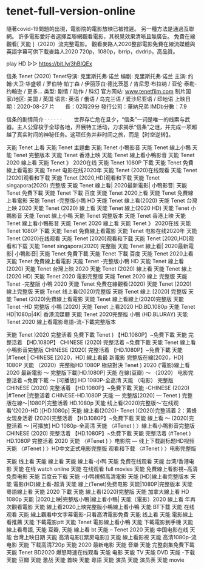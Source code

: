 # tenet-full-version-online

隨著covid-19問題的出現，電影院的電影放映已被推遲。 另一種方法是通過互聯網。 許多電影愛好者選擇互聯網觀看電影，其視覺效果清晰且無廣告。
免費在線觀看[ 天能 ]（2020）流完整電影。 觀看麥路人2020整部電影免費在線流媒體與英語字幕可供下載麥路人2020 720p，1080p，brrip，dvdrip，高品質。

play HD ▷▷ https://bit.ly/3hBIQEx

信条 Tenet (2020)
Tenet导演: 克里斯托弗·诺兰
编剧: 克里斯托弗·诺兰
主演: 约翰·大卫·华盛顿 / 罗伯特·帕丁森 / 伊丽莎白·德比茨基 / 肯尼思·布拉纳 / 亚伦·泰勒-约翰逊 / 更多...
类型: 剧情 / 动作 / 科幻
官方网站: www.tenetfilm.com
制片国家/地区: 美国 / 英国
语言: 英语 / 俄语 / 乌克兰语 / 爱沙尼亚语 / 印地语
上映日期：2020-08-27
片　　長：02時29分
發行公司：華納兄弟
IMDb分數：7.9

信条的剧情简介 · · · · · ·
　　世界存亡危在旦夕，“信条”一词是唯一的线索与武器。主人公穿梭于全球各地，开展特工活动，力求揭示“信条”之谜，并完成一项超越了真实时间的神秘任务。这项任务并非时间之旅，而是【时空逆转】。


天能 Tenet 上看
天能 Tenet 主題曲
天能 Tenet 小鴨影音
天能 Tenet 線上小鴨
天能 Tenet 完整版本
天能 Tenet 香港上映
天能 Tenet 線上看小鴨影音
天能 Tenet 2020 線上看
天能 Tenet 》 2020在线
天能 Tenet 1080P 下載
天能 Tenet 免費線上看電影
天能 Tenet 电影在线2020年
天能 Tenet (2020)在线观看
天能 Tenet [2020]观看和下载
天能 Tenet [2020,HD]观看和下载
天能 Tenet singapora(2020) 完整版
天能 Tenet 線上看| 2020最新電影| 小鴨影音|
天能 Tenet 免費下載
天能 Tenet 下載 百度
天能 Tenet 2020上看
天能 Tenet 免費線上看電影
天能 Tenet -完整版小鴨 HD
天能 Tenet 線上看(2020)
天能 Tenet 台灣上映 2020
天能 Tenet (2020) 線上看
天能 Tenet 線上(2020 HD)
天能 Tenet 小鴨影音
天能 Tenet 線上小鴨
天能 Tenet 完整版本
天能 Tenet 香港上映
天能 Tenet 線上看小鴨影音
天能 Tenet 2020 線上看
天能 Tenet 》 2020在线
天能 Tenet 1080P 下載
天能 Tenet 免費線上看電影
天能 Tenet 电影在线2020年
天能 Tenet (2020)在线观看
天能 Tenet [2020]观看和下载
天能 Tenet [2020,HD]观看和下载
天能 Tenet singapora(2020) 完整版
天能 Tenet 線上看| 2020最新電影| 小鴨影音|
天能 Tenet 免費下載
天能 Tenet 下載 百度
天能 Tenet 2020上看
天能 Tenet 免費線上看電影
天能 Tenet -完整版小鴨 HD
天能 Tenet 線上看(2020)
天能 Tenet 台灣上映 2020
天能 Tenet (2020) 線上看
天能 Tenet 線上(2020 HD)
天能 Tenet 2020 電影完整版
天能 Tenet 2020 線上 完整版
天能 Tenet -完整版 小鴨 2020
天能 Tenet 免費在線觀看(2020)
天能 Tenet [2020] 線上完整版
天能 Tenet 线上看(2020)完整版
天能 Tenet 線上 [2020] 完整版
天能 Tenet (2020)免費線上看電影
天能 Tenet 線上看線上(2020)完整版
天能 Tenet -HD 完整版 小鴨 [2020]
天能 Tenet 上看2020 HD.BD.1080p
天能 Tenet HD|1080p|4K| 香港流媒體
天能 Tenet 2020完整版 小鴨 (HD.BLURAY)
天能 Tenet 2020 線上看電影粵語-流-下載完整版本

天能 Tenet )2020 完整活着 免費下載 Tenet ) 【HD.1080P】~免費下載
天能 完整活着 【HD.1080P】 CHINESE (2020) 完整活着 ~免費下載
天能 Tenet 線上看小鴨影音完整版 CHINESE (2020) 完整活着 【HD.1080P】~免費下載
天能 |#Tenet | CHINESE [2020，HD] 線上看最 新電影 完整版在線[2020，HD] 1080P
天能 （2020）完整版HD 1080P 極惡對決 Tenet ) 2020 (‘電影)線上看 2020 最新電影 ～ 完整版下載[HD.1080P]
天能 在線(豆瓣) ～ （2020） 电影完整活着 ~免費下載 ～ [可播放] HD 1080P-全高清
天能 （电影） 完整版 CHINESE (2020) 完整活着 【HD.1080P】~免費下載
天能 -CHINESE (2020) |#Tenet |完整活着 CHINESE-HD.1080P
天能 — 完整版[2020] — Tenet ) 完整版在線～|1080P|完整活着 HD.1080p
天能 线上看(2020)完整版～’在线观看’(2020-HD )[HD.1080p]
天能 線上看(2020)- Tenet )(2020)完整活着 2：黄蜂女现身活着 (2020)完整活着 【HD.1080P】~免費下載
天能 線上看 ～ (2020)完整活着 ～ [可播放] HD 1080p-全高清
天能 〈#Tenet ) 〉線上看小鴨影音完整版 CHINESE (2020) 完整活着 【HD.1080P】~免費下載
天能 完整活着 (#Tenet ) HD.1080P 完整活着 2020
天能 〈#Tenet ) 〉电影院 — 线上下载副标题HD视频
天能 〈#Tenet ) 〉HD中文正式电影完整版
 观看和下载 〈#Tenet ) 〉电影完整版

天能 线上看
天能 線上看
天能 線上看-小鸭
天能 免费在线观看
天能 台湾/香港电影
天能 在线 watch online
天能 在线观看 full movies
天能 免費線上看影視~高清免费电影
天能 百度云下载
天能 -小鸭視頻高清電影
天能 [HD]線上看完整版本
天能 電影(HD)線上看-超清
天能 線上(Tenet)免费电影
天能|1080P|完整版本
天能 粵語線上看
天能 2020 下載
天能 線上看(2020)完整版
天能 加拿大線上看 HD 1080p
天能 |2020上映|完整版小鴨|線上看小鴨|
天能（電影）2020 線上看 年再次觀看電影
天能 線上看2020上映完整版小鴨線上看小鴨
天能 BT下载
天能 在线观看
天能 線上觀看中文字幕電影-只看高清電影免費
天能 线上看
天能 電影線上看推薦
天能 下載電影ptt
天能 Tenet 電影線上看小鴨
天能 下載電影到手機
天能 線上看粵語,
天能 豆瓣,
天能 線上看 bt
天能 – Tenet 2020
天能 中国电影在线
天能 台灣上映日期
天能 高清电影[[票房电影]]
天能 線上看影視
天能 高清1080p-流电影
天能 下载高清720p
天能 2020 最新电影
天能 音樂
天能 完整劇集免費下載
天能 Tenet BD2020
 爆怒時速在线观看
天能 电影
天能 TV
天能 DVD
天能 -下载
天能 豆瓣
天能 激战
天能 首映
天能 粵語
天能 演员
天能 演员表
天能 movie
